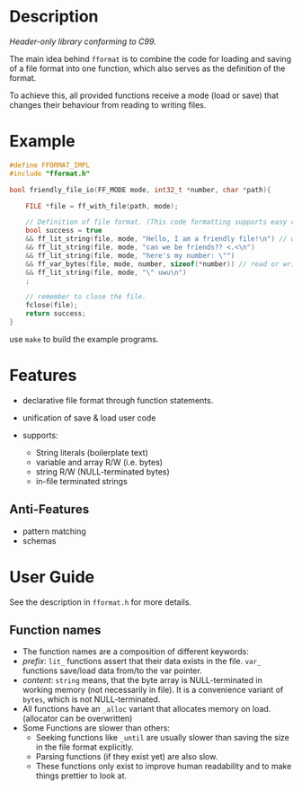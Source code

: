 # Description
*Header-only library conforming to C99.*

The main idea behind `fformat` is to combine the code for loading and saving of a file format into one function, which also serves as the definition of the format.

To achieve this, all provided functions receive a mode (load or save) that changes their behaviour from reading to writing files.

# Example
```c
#define FFORMAT_IMPL
#include "fformat.h"

bool friendly_file_io(FF_MODE mode, int32_t *number, char *path){

    FILE *file = ff_with_file(path, mode);

    // Definition of file format. (This code formatting supports easy copy pasting of lines)
    bool success = true
    && ff_lit_string(file, mode, "Hello, I am a friendly file!\n") // write or assert strings
    && ff_lit_string(file, mode, "can we be friends?? <.<\n")
    && ff_lit_string(file, mode, "here's my number: \"")
    && ff_var_bytes(file, mode, number, sizeof(*number)) // read or write data
    && ff_lit_string(file, mode, "\" uwu\n")
    ;

    // remember to close the file.
    fclose(file);
    return success;
}
```
use `make` to build the example programs.

# Features
- declarative file format through function statements.
- unification of save & load user code

- supports:
    - String literals (boilerplate text)
    - variable and array R/W (i.e. bytes)
    - string R/W (NULL-terminated bytes)
    - in-file terminated strings

## Anti-Features
- pattern matching
- schemas

# User Guide
See the description in `fformat.h` for more details.

## Function names
- The function names are a composition of different keywords:
- *prefix*: `lit_` functions assert that their data exists in the file. `var_` functions save/load data from/to the var pointer.
- *content*: `string` means, that the byte array is NULL-terminated in working memory (not necessarily in file).
  It is a convenience variant of `bytes`, which is not NULL-terminated.
- All functions have an `_alloc` variant that allocates memory on load. (allocator can be overwritten)
- Some Functions are slower than others:
    - Seeking functions like `_until` are usually slower than saving the size in the file format explicitly.
    - Parsing functions (if they exist yet) are also slow.
    - These functions only exist to improve human readability and to make things prettier to look at.
